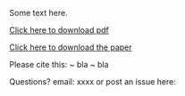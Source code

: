 Some text here.

[Click here to download pdf](https://github.com/xaviergp/website2/blob/master/Test_pdf.pdf)

[Click here to download the paper](https://github.com/xaviergp/website2/edit/master/README.md)

Please cite this:
~ bla
~ bla

Questions?
email: xxxx
or post an issue here:

